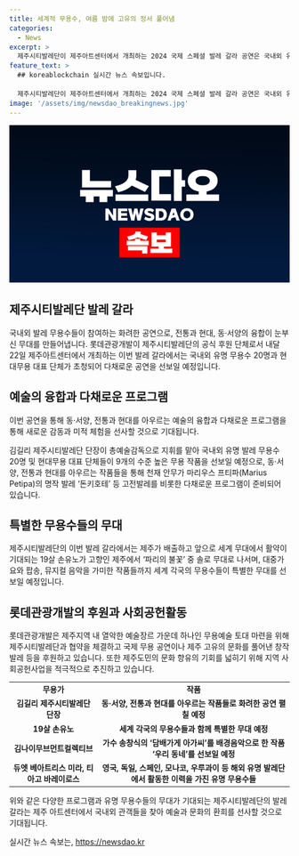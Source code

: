 ```yaml
---
title: 세계적 무용수, 여름 밤에 고유의 정서 풀어냄
categories:
  - News
excerpt: >
  제주시티발레단이 제주아트센터에서 개최하는 2024 국제 스페셜 발레 갈라 공연은 국내외 유명 발레 무용수 20명과 현대무용 대표 단체가 참여하여 동·서양의 융합과 전통, 현대의 조화를 선보일 예정이다. 롯데관광개발이 후원하는 이번 공연은 제주시티발레단과의 협약을 통해 제주 지역의 무용예술 토대를 마련하고 문화·예술 활성화에 기대가 높다. 특히 19살 손유노와 고영서가 참여하여 제주에서의 특별한 무용 공연을 선보일 예정이다.
feature_text: >
  ## koreablockchain 실시간 뉴스 속보입니다.

  제주시티발레단이 제주아트센터에서 개최하는 2024 국제 스페셜 발레 갈라 공연은 국내외 유명 발레 무용수 20명과 현대무용 대표 단체가 참여하여 동·서양의 융합과 전통, 현대의 조화를 선보일 예정이다. 롯데관광개발이 후원하는 이번 공연은 제주시티발레단과의 협약을 통해 제주 지역의 무용예술 토대를 마련하고 문화·예술 활성화에 기대가 높다. 특히 19살 손유노와 고영서가 참여하여 제주에서의 특별한 무용 공연을 선보일 예정이다.
image: '/assets/img/newsdao_breakingnews.jpg'
---
```


<p><img src="/assets/img/newsdao_breakingnews.jpg" alt="koreablockchain 속보" /></p>

<h2 data-ke-size="size26">제주시티발레단 발레 갈라</h2>

<p data-ke-size="size16">국내외 발레 무용수들이 참여하는 화려한 공연으로, 전통과 현대, 동·서양의 융합이 눈부신 무대를 만들어냅니다. 롯데관광개발이 제주시티발레단의 공식 후원 단체로서 내달 22일 제주아트센터에서 개최하는 이번 발레 갈라에서는 국내외 유명 무용수 20명과 현대무용 대표 단체가 초청되어 다채로운 공연을 선보일 예정입니다.</p>

<h2 data-ke-size="size26">예술의 융합과 다채로운 프로그램</h2>

<p data-ke-size="size16">이번 공연을 통해 동·서양, 전통과 현대를 아우르는 예술의 융합과 다채로운 프로그램을 통해 새로운 감동과 미적 체험을 선사할 것으로 기대됩니다.</p>

<p data-ke-size="size16">김길리 제주시티발레단 단장이 총예술감독으로 지휘를 맡아 국내외 유명 발레 무용수 20명 및 현대무용 대표 단체들이 9개의 수준 높은 무용 작품을 선보일 예정으로, 동·서양, 전통과 현대를 아우르는 작품들을 통해 천재 안무가 마리우스 프티파(Marius Petipa)의 명작 발레 ‘돈키호테’ 등 고전발레를 비롯한 다채로운 프로그램이 준비되어 있습니다.</p>

<h2 data-ke-size="size26">특별한 무용수들의 무대</h2>

<p data-ke-size="size16">제주시티발레단의 이번 발레 갈라에서는 제주가 배출하고 앞으로 세계 무대에서 활약이 기대되는 19살 손유노가 고향인 제주에서 ‘파리의 불꽃’ 중 솔로 무대로 나서며, 대중가요와 팝송, 뮤지컬 음악을 가미한 작품들까지 세계 각국의 무용수들이 특별한 무대를 선보일 예정입니다.</p>

<h2 data-ke-size="size26">롯데관광개발의 후원과 사회공헌활동</h2>

<p data-ke-size="size16">롯데관광개발은 제주지역 내 열악한 예술장르 가운데 하나인 무용예술 토대 마련을 위해 제주시티발레단과 협약을 체결하고 국제 무용 공연이나 제주 고유의 문화를 풀어낸 창작 발레 등을 후원하고 있습니다. 또한 제주도민의 문화 향유의 기회를 넓히기 위해 지역 사회공헌사업을 적극적으로 추진하고 있습니다.</p>

<table style="width: 100%;">
<tbody>
<tr>
<td style="text-align: center; height: 17px;"><b>무용가</b></td>
<td style="text-align: center; height: 17px;"><b>작품</b></td>
</tr>
<tr>
<td style="text-align: center; height: 17px;"><b>김길리 제주시티발레단 단장</b></td>
<td style="text-align: center; height: 17px;"><b>동·서양, 전통과 현대를 아우르는 작품들로 화려한 공연 펼칠 예정</b></td>
</tr>
<tr>
<td style="text-align: center; height: 17px;"><b>19살 손유노</b></td>
<td style="text-align: center; height: 17px;"><b>세계 각국의 무용수들과 함께 특별한 무대 예정</b></td>
</tr>
<tr>
<td style="text-align: center; height: 17px;"><b>김나이무브먼트컬렉티브</b></td>
<td style="text-align: center; height: 17px;"><b>가수 송창식의 ‘담배가게 아가씨’를 배경음악으로 한 작품 ‘우리 동네’를 선보일 예정</b></td>
</tr>
<tr>
<td style="text-align: center; height: 17px;"><b>듀엣 베아트리스 미라, 티아고 바레이로스</b></td>
<td style="text-align: center; height: 17px;"><b>영국, 독일, 스페인, 모나코, 우루과이 등 해외 유명 발레단에서 활동한 이력을 가진 유명 무용수들</b></td>
</tr>
</tbody>
</table>

<p data-ke-size="size16">위와 같은 다양한 프로그램과 유명 무용수들의 무대가 기대되는 제주시티발레단의 발레 갈라는 제주 아트센터에서 국내외 관객들을 찾아 예술과 문화의 환희를 선사할 것으로 기대됩니다.</p>
실시간 뉴스 속보는, <a href="https://newsdao.kr" rel="dofollow">https://newsdao.kr</a>


